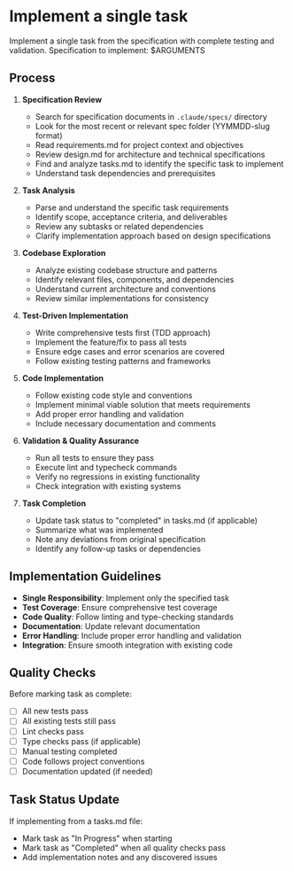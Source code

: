 # Implement a single task

Implement a single task from the specification with complete testing and validation. Specification to implement: $ARGUMENTS

## Process

1. **Specification Review**

    - Search for specification documents in `.claude/specs/` directory
    - Look for the most recent or relevant spec folder (YYMMDD-slug format)
    - Read requirements.md for project context and objectives
    - Review design.md for architecture and technical specifications
    - Find and analyze tasks.md to identify the specific task to implement
    - Understand task dependencies and prerequisites

2. **Task Analysis**

    - Parse and understand the specific task requirements
    - Identify scope, acceptance criteria, and deliverables
    - Review any subtasks or related dependencies
    - Clarify implementation approach based on design specifications

3. **Codebase Exploration**

    - Analyze existing codebase structure and patterns
    - Identify relevant files, components, and dependencies
    - Understand current architecture and conventions
    - Review similar implementations for consistency

4. **Test-Driven Implementation**

    - Write comprehensive tests first (TDD approach)
    - Implement the feature/fix to pass all tests
    - Ensure edge cases and error scenarios are covered
    - Follow existing testing patterns and frameworks

5. **Code Implementation**

    - Follow existing code style and conventions
    - Implement minimal viable solution that meets requirements
    - Add proper error handling and validation
    - Include necessary documentation and comments

6. **Validation & Quality Assurance**

    - Run all tests to ensure they pass
    - Execute lint and typecheck commands
    - Verify no regressions in existing functionality
    - Check integration with existing systems

7. **Task Completion**
    - Update task status to "completed" in tasks.md (if applicable)
    - Summarize what was implemented
    - Note any deviations from original specification
    - Identify any follow-up tasks or dependencies

## Implementation Guidelines

-   **Single Responsibility**: Implement only the specified task
-   **Test Coverage**: Ensure comprehensive test coverage
-   **Code Quality**: Follow linting and type-checking standards
-   **Documentation**: Update relevant documentation
-   **Error Handling**: Include proper error handling and validation
-   **Integration**: Ensure smooth integration with existing code

## Quality Checks

Before marking task as complete:

-   [ ] All new tests pass
-   [ ] All existing tests still pass
-   [ ] Lint checks pass
-   [ ] Type checks pass (if applicable)
-   [ ] Manual testing completed
-   [ ] Code follows project conventions
-   [ ] Documentation updated (if needed)

## Task Status Update

If implementing from a tasks.md file:

-   Mark task as "In Progress" when starting
-   Mark task as "Completed" when all quality checks pass
-   Add implementation notes and any discovered issues

